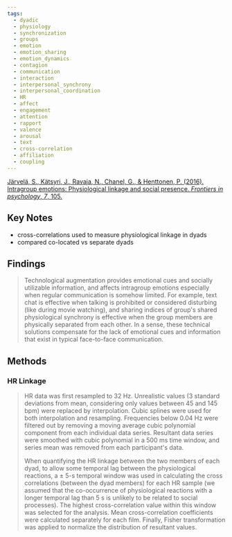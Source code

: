 ```yaml
---
tags:
  - dyadic
  - physiology
  - synchronization
  - groups
  - emotion
  - emotion_sharing
  - emotion_dynamics
  - contagion
  - communication
  - interaction
  - interpersonal_synchrony
  - interpersonal_coordination
  - HR
  - affect
  - engagement
  - attention
  - rapport
  - valence
  - arousal
  - text
  - cross-correlation
  - affiliation
  - coupling
---
```


[Järvelä, S., Kätsyri, J., Ravaja, N., Chanel, G., & Henttonen, P. (2016). Intragroup emotions: Physiological linkage and social presence. _Frontiers in psychology_, _7_, 105.](https://www.frontiersin.org/journals/psychology/articles/10.3389/fpsyg.2016.00105/full)

## Key Notes
- cross-correlations used to measure physiological linkage in dyads
- compared co-located vs separate dyads

## Findings

> Technological augmentation provides emotional cues and socially utilizable information, and affects intragroup emotions especially when regular communication is somehow limited. For example, text chat is effective when talking is prohibited or considered disturbing (like during movie watching), and sharing indices of group's shared physiological synchrony is effective when the group members are physically separated from each other. In a sense, these technical solutions compensate for the lack of emotional cues and information that exist in typical face-to-face communication.

## Methods

### HR Linkage

> HR data was first resampled to 32 Hz. Unrealistic values (3 standard deviations from mean, considering only values between 45 and 145 bpm) were replaced by interpolation. Cubic splines were used for both interpolation and resampling. Frequencies below 0.04 Hz were filtered out by removing a moving average cubic polynomial component from each individual data series. Resultant data series were smoothed with cubic polynomial in a 500 ms time window, and series mean was removed from each participant's data. 
> 
> When quantifying the HR linkage between the two members of each dyad, to allow some temporal lag between the physiological reactions, a ± 5-s temporal window was used in calculating the cross correlations (between the dyad members) for each HR sample (we assumed that the co-occurrence of physiological reactions with a longer temporal lag than 5 s is unlikely to be related to social processes). The highest cross-correlation value within this window was selected for the analysis. Mean cross-correlation coefficients were calculated separately for each film. Finally, Fisher transformation was applied to normalize the distribution of resultant values.